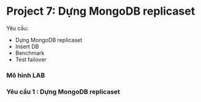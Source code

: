 # Project 7: Dựng MongoDB replicaset
Yêu cầu:
* Dựng MongoDB replicaset
* Insert DB
* Benchmark
* Test failover

### Mô hình LAB ###
### Yêu cầu 1 : Dựng MongoDB replicaset

